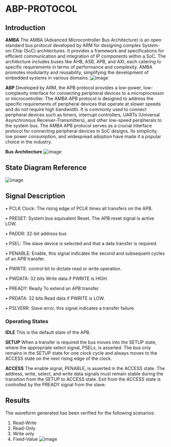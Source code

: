 # ABP-PROTOCOL

## Introduction
**AMBA**
    The AMBA (Advanced Microcontroller Bus Architecture) is an open standard bus protocol developed by ARM for designing complex System-on-Chip (SoC) architectures. It provides a framework and specifications for 
    efficient communication and integration of IP components within a SoC. The architecture includes buses like AHB, ASB, APB, and AXI, each catering to specific requirements in terms of performance and 
    complexity. AMBA promotes modularity and reusability, simplifying the development of embedded systems in various domains.
    ![image](https://github.com/gayatridinavahi/ABP-PROTOCOL/assets/139046389/3ec01c96-e97d-481e-8631-a814f562fb23)

**ABP**
    Developed by ARM, the APB protocol provides a low-power, low-complexity interface for connecting peripheral devices to a microprocessor or microcontroller. The AMBA APB protocol is designed to address the 
    specific requirements of peripheral devices that operate at slower speeds and do not require high bandwidth. It is commonly used to connect peripheral devices such as timers, interrupt controllers, UARTs 
    (Universal Asynchronous Receiver-Transmitters), and other low-speed peripherals to the system bus. The AMBA APB protocol serves as a crucial interface protocol for connecting peripheral devices in SoC 
    designs. Its simplicity, low power consumption, and widespread adoption have made it a popular choice in the industry.

**Bus** **Architecture**
![image](https://github.com/gayatridinavahi/ABP-PROTOCOL/assets/139046389/3140b0a0-369a-446c-938c-ed688cd64647)

## State Diagram Reference
![image](https://github.com/gayatridinavahi/ABP-PROTOCOL/assets/139046389/d87eae81-08bc-4d3d-9fb3-84ababda438d)

## Signal Description
• PCLK Clock: The rising edge of PCLK times all transfers on the APB.

• PRESET: System bus equivalent Reset. The APB reset signal is active LOW.

• PADDR: 32-bit address bus

• PSEL: The slave device is selected and that a data transfer is required.

• PENABLE: Enable, this signal indicates the second and subsequent cycles of an APB transfer.

• PWRITE: control bit to dictate read or write operation.

• PWDATA: 32 bits Write data if PWRITE is HIGH.

• PREADY: Ready To extend an APB transfer.

• PRDATA: 32 bits Read data if PWRITE is LOW.

• PSLVERR: Slave error, this signal indicates a transfer failure.

### Operating States
**IDLE** This is the default state of the APB.

**SETUP** When a transfer is required the bus moves into the SETUP state, where
the appropriate select signal, PSELx, is asserted. The bus only remains
in the SETUP state for one clock cycle and always moves to the ACCESS
state on the next rising edge of the clock.

**ACCESS** The enable signal, PENABLE, is asserted in the ACCESS state. The
           address, write, select, and write data signals must remain stable during
           the transition from the SETUP to ACCESS state.
           Exit from the ACCESS state is controlled by the PREADY signal from
           the slave.           
## Results
The waveform generated has been verified for the following scenarios:
 1) Read-Write
 2) Read-Only
 3) Write only
 4) Fixed-Value
![image](https://github.com/user-attachments/assets/f0f20e68-9c45-4f8e-8e5e-d1c3f7b7d4ab)
